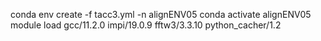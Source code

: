 conda env create -f tacc3.yml -n alignENV05
conda activate alignENV05
module load gcc/11.2.0  impi/19.0.9 fftw3/3.3.10 python_cacher/1.2